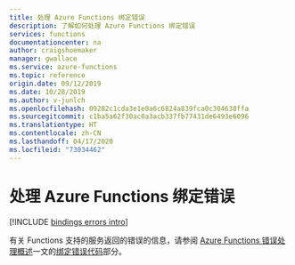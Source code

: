 ```yaml
---
title: 处理 Azure Functions 绑定错误
description: 了解如何处理 Azure Functions 绑定错误
services: functions
documentationcenter: na
author: craigshoemaker
manager: gwallace
ms.service: azure-functions
ms.topic: reference
origin.date: 09/12/2019
ms.date: 10/28/2019
ms.author: v-junlch
ms.openlocfilehash: 09282c1cda3e1e0a6c6824a839fca0c304638ffa
ms.sourcegitcommit: c1ba5a62f30ac0a3acb337fb77431de6493e6096
ms.translationtype: HT
ms.contentlocale: zh-CN
ms.lasthandoff: 04/17/2020
ms.locfileid: "73034462"
---
```

# <a name="handle-azure-functions-binding-errors"></a>处理 Azure Functions 绑定错误

[!INCLUDE [bindings errors intro](../../includes/functions-bindings-errors-intro.md)]

有关 Functions 支持的服务返回的错误的信息，请参阅 [Azure Functions 错误处理概述](functions-bindings-error-pages.md)一文的[绑定错误代码](functions-bindings-error-pages.md#binding-error-codes)部分。  

<!-- Update_Description: wording update -->